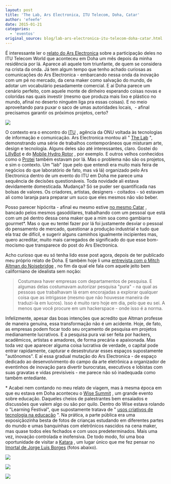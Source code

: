 ```yaml
---
layout: post
title: 'The Lab, Ars Electronica, ITU Telecom, Doha, Catar'
author: 'efeefe'
date: 2015-01-21
categories:
  - 'eventos'
original_source: blog/lab-ars-electronica-itu-telecom-doha-catar.html
---
```


É interessante ler o [relato do Ars Electronica](http://www.aec.at/feature/en/das-war-die-itu-telecom-world-2014/) sobre a participação deles no ITU Telecom World que aconteceu em Doha um mês depois da minha residência por lá. Aparece ali aquele tom triunfante, de quem se considera na crista da onda. Já tem algum tempo que tenho achado curiosas as comunicações do Ars Electronica - embarcando nessa onda da inovação com um pé no mercado, da cena maker como salvação do mundo, de adotar um vocabulário pesadamente comercial. E aí Doha parece um cenário perfeito, com aquele monte de dinheiro esperando coisas novas e coloridas nas quais investir (mesmo que produza mais lixo e plástico no mundo, afinal no deserto ninguém liga pra essas coisas). E no meio aproveitando para puxar o saco de umas autoridades locais,  - afinal precisamos garantir os próximos projetos, certo?

![](http://www.aec.at/feature/files/2014/12/16022781106_dff3edb066_k.jpg)

O contexto era o encontro do [ITU](http://www.itu.int/) , agência da ONU voltada às tecnologias de informação e comunicação. Ars Electronica montou ali \" [The Lab](http://export.aec.at/itu2014/en) \", demonstrando uma série de trabalhos contemporâneos que misturam arte, design e tecnologia. Alguns deles são até interessantes, claro. Gostei do [LillyBot](http://cesaregriffa.com/waterlilly/lillybot-2-0/) e do [Mobile Hydro Rotor](http://www.mobilehydro.com/rotor/) , por exemplo. E outros velhos conhecidos como o [Protei](http://protei.org/) também estavam por lá. Mas o problema não são os projetos, e sim o contexto. Um \"lab\" (que pelo que entendi era muito mais feira de negócios do que laboratório de fato, mas vá lá) organizado pelo Ars Electronica dentro de um evento do ITU em Doha me parece uma sequência de decisões questionáveis. Toda novidade ali estava devidamente domesticada. Mudança? Só se puder ser quantificada nas bolsas de valores. Os criadores, artistas, designers - coitados - só estavam ali como laranja para preparar um suco que eles mesmos não vão beber.

Posso parecer hipócrita - afinal eu mesmo estive [no mesmo Catar](http://desvio.cc/blog/meio-relato-residencia-na-vcuqatar-em-doha) , bancado pelos mesmos gasodólares, trabalhando com um pessoal que está com um pé dentro dessa cena maker que a mim soa como gambiarra gourmet\*. Mas o que eu tentei fazer por lá foi justamente desviar o pessoal do pensamento de mercado, questionar a produção industrial e tudo que ela traz de difícil, e sugerir alguns caminhos igualmente incipientes mas, quero acreditar, muito mais carregados de significado do que esse bom-mocismo que transparece do post do Ars Electronica.

Acho curioso que eu só tenha lido esse post agora, depois de ter publicado meu próprio relato de Doha. E também hoje li uma [entrevista com o Mitch Altman do Noisebridge](http://www.innovationiseverywhere.com/interviewing-mitch-altman-hackerspaces-love/) , no fim da qual ele fala com aquele jeito bem californiano de idealista sem noção:

> Costumava haver empresas com departamentos de pesquisa. E algumas delas costumavam autorizar pesquisa \"pura\" - na qual as pessoas que trabalhavam lá eram encorajadas a explorar qualquer coisa que as intrigasse (mesmo que não houvesse maneira de traduzi-la em lucros). Isso é muito raro hoje em dia, pelo que eu sei. A menos que você procure em um hackerspace - onde isso é a norma.

Infelizmente, apesar das boas intenções que acredito que Altman professe de maneira genuína, essa transformação não é um acidente. Hoje, de fato, as empresas podem focar todo seu orçamento de pesquisa em projetos medianamente lucrativos. E a pesquisa pura vai ser feita por hackers, acadêmicos, artistas e amadores, de forma precária e apaixonada. Mas toda vez que aparecer alguma coisa lucrativa de verdade, o capital pode entrar rapidamente, capturar e desestruturar esses espaços supostamente \"autônomos\". E aí essa gradual mutação do Ars Electronica - de espaço dedicado ao desenvolvimento do campo da arte eletrônica a organizador de eventinhos de inovação para divertir burocratas, executivos e lobistas com suas gravatas e vidas previsíveis - me parece não só inadequada como também entediante.

\* Acabei nem contando no meu relato de viagem, mas à mesma época em que eu estava em Doha aconteceu o [Wise Summit](http://www.wise-qatar.org/program/2014-wise-summit-program) , um grande evento sobre educação. Daqueles cheios de palestrantes bem ensaiados e discussões que valem algo ou são por quilo. Dentro do Wise estava rolando o \"Learning Festival\", que supostamente tratava de \" [usos criativos de tecnologia na educação](http://www.wise-qatar.org/learningfestival2014) \". Na prática, a parte pública era uma exposiçãozinha besta de fotos de crianças estudando em diferentes partes do mundo e umas banquinhas com eletrônicos nascidos na cena maker, mas quase todos eles fechados e com usos predeterminados. Mais uma vez, inovação controlada e inofensiva. De todo modo, foi uma boa oportunidade de visitar a [Katara](http://www.katara.net/) , um lugar único que me fez pensar no [Imortal de Jorge Luis Borges](http://www.apocatastasis.com/el-inmortal-jorge-luis-borges-carthapilus.php#axzz3I7ynm5JG) (fotos abaixo).

![](https://farm9.staticflickr.com/8570/15692163060_7e992fb5c6_z_d.jpg)

![](https://farm9.staticflickr.com/8651/15693859237_d6b204213f_z_d.jpg)

![](http://static.ow.ly/photos/normal/7sLFh.jpg)
